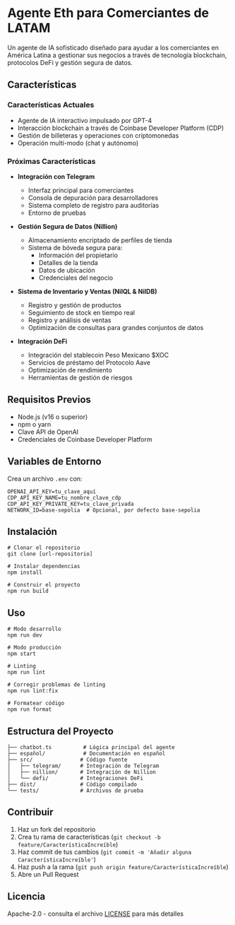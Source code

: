 # Agente Eth para Comerciantes de LATAM

Un agente de IA sofisticado diseñado para ayudar a los comerciantes en América Latina a gestionar sus negocios a través de tecnología blockchain, protocolos DeFi y gestión segura de datos.

## Características

### Características Actuales
- Agente de IA interactivo impulsado por GPT-4
- Interacción blockchain a través de Coinbase Developer Platform (CDP)
- Gestión de billeteras y operaciones con criptomonedas
- Operación multi-modo (chat y autónomo)

### Próximas Características
- **Integración con Telegram**
  - Interfaz principal para comerciantes
  - Consola de depuración para desarrolladores
  - Sistema completo de registro para auditorías
  - Entorno de pruebas

- **Gestión Segura de Datos (Nillion)**
  - Almacenamiento encriptado de perfiles de tienda
  - Sistema de bóveda segura para:
    - Información del propietario
    - Detalles de la tienda
    - Datos de ubicación
    - Credenciales del negocio

- **Sistema de Inventario y Ventas (NilQL & NilDB)**
  - Registro y gestión de productos
  - Seguimiento de stock en tiempo real
  - Registro y análisis de ventas
  - Optimización de consultas para grandes conjuntos de datos

- **Integración DeFi**
  - Integración del stablecoin Peso Mexicano $XOC
  - Servicios de préstamo del Protocolo Aave
  - Optimización de rendimiento
  - Herramientas de gestión de riesgos

## Requisitos Previos

- Node.js (v16 o superior)
- npm o yarn
- Clave API de OpenAI
- Credenciales de Coinbase Developer Platform

## Variables de Entorno

Crea un archivo `.env` con:

```
OPENAI_API_KEY=tu_clave_aquí
CDP_API_KEY_NAME=tu_nombre_clave_cdp
CDP_API_KEY_PRIVATE_KEY=tu_clave_privada
NETWORK_ID=base-sepolia  # Opcional, por defecto base-sepolia
```

## Instalación

```
# Clonar el repositorio
git clone [url-repositorio]

# Instalar dependencias
npm install

# Construir el proyecto
npm run build
```

## Uso

```
# Modo desarrollo
npm run dev

# Modo producción
npm start

# Linting
npm run lint

# Corregir problemas de linting
npm run lint:fix

# Formatear código
npm run format
```

## Estructura del Proyecto

```
├── chatbot.ts          # Lógica principal del agente
├── español/            # Documentación en español
├── src/               # Código fuente
│   ├── telegram/      # Integración de Telegram
│   ├── nillion/       # Integración de Nillion
│   └── defi/          # Integraciones DeFi
├── dist/              # Código compilado
└── tests/             # Archivos de prueba
```

## Contribuir

1. Haz un fork del repositorio
2. Crea tu rama de características (`git checkout -b feature/CaracterísticaIncreíble`)
3. Haz commit de tus cambios (`git commit -m 'Añadir alguna CaracterísticaIncreíble'`)
4. Haz push a la rama (`git push origin feature/CaracterísticaIncreíble`)
5. Abre un Pull Request

## Licencia

Apache-2.0 - consulta el archivo [LICENSE](LICENSE) para más detalles

